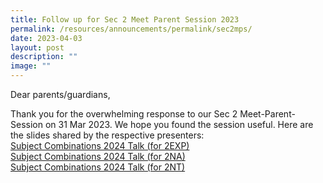 ```yaml
---
title: Follow up for Sec 2 Meet Parent Session 2023
permalink: /resources/announcements/permalink/sec2mps/
date: 2023-04-03
layout: post
description: ""
image: ""
---
```

Dear parents/guardians,

Thank you for the overwhelming response to our Sec 2 Meet-Parent-Session on 31 Mar 2023. We hope you found the session useful. Here are the slides shared by the respective presenters:
<br>
[Subject Combinations 2024 Talk (for 2EXP) ](/files/subject%20combinations%202024%20talk%20(for%202exp)%20v1.pdf)
<br>
[Subject Combinations 2024 Talk (for 2NA)](/files/subject%20combinations%202024%20talk%20(for%202na).pdf)
<br>
[Subject Combinations 2024 Talk (for 2NT)](/files/subject%20combinations%202024%20talk%20(for%202nt).pdf)
<br>